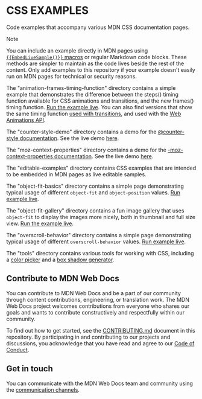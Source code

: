 # CSS EXAMPLES

Code examples that accompany various MDN CSS documentation pages.

> [!NOTE]
> You can include an example directly in MDN pages using [`{{EmbedLiveSample()}}` macros](https://developer.mozilla.org/en-US/docs/MDN/Writing_guidelines/Page_structures/Macros/Commonly_used_macros#code_samples) or regular Markdown code blocks.
> These methods are simpler to maintain as the code lives beside the rest of the content.
> Only add examples to this repository if your example doesn't easily run on MDN pages for technical or security reasons.

The "animation-frames-timing-function" directory contains a simple example that demonstrates the difference between the steps() timing function available for CSS animations and transitions, and the new frames() timing function. [Run the example live](http://mdn.github.io/css-examples/animation-frames-timing-function/). You can also find versions that show the same timing function [used with transitions](http://mdn.github.io/css-examples/animation-frames-timing-function/index-transitions.html), and used with the [Web Animations API](http://mdn.github.io/css-examples/animation-frames-timing-function/index-waa.html).

The "counter-style-demo" directory contains a demo for the [@counter-style documentation](https://developer.mozilla.org/en-US/docs/Web/CSS/@counter-style). See the live demo [here](https://mdn.github.io/css-examples/counter-style-demo/).

The "moz-context-properties" directory contains a demo for the [-moz-context-properties documentation](https://developer.mozilla.org/en-US/docs/Web/CSS/-moz-context-properties). See the live demo [here](https://mdn.github.io/css-examples/moz-context-properties/).

The "editable-examples" directory contains CSS examples that are intended to be embedded in MDN pages as live editable samples.

The "object-fit-basics" directory contains a simple page demonstrating typical usage of different `object-fit` and `object-position` values. [Run example live](http://mdn.github.io/css-examples/object-fit-basics/).

The "object-fit-gallery" directory contains a fun image gallery that uses `object-fit` to display the images more nicely, both in thumbnail and full size view. [Run the example live](http://mdn.github.io/css-examples/object-fit-gallery/).

The "overscroll-behavior" directory contains a simple page demonstrating typical usage of different `overscroll-behavior` values. [Run example live](http://mdn.github.io/css-examples/overscroll-behavior/).

The "tools" directory contains various tools for working with CSS, including a [color picker](http://mdn.github.io/css-examples/tools/color-picker/) and a [box shadow generator](http://mdn.github.io/css-examples/tools/box-shadow-generator/).

## Contribute to MDN Web Docs

You can contribute to MDN Web Docs and be a part of our community through content contributions, engineering, or translation work.
The MDN Web Docs project welcomes contributions from everyone who shares our goals and wants to contribute constructively and respectfully within our community.

To find out how to get started, see the [CONTRIBUTING.md](CONTRIBUTING.md) document in this repository.
By participating in and contributing to our projects and discussions, you acknowledge that you have read and agree to our [Code of Conduct](CODE_OF_CONDUCT.md).

## Get in touch

You can communicate with the MDN Web Docs team and community using the [communication channels][].

[communication channels]: https://developer.mozilla.org/en-US/docs/MDN/Community/Communication_channels
